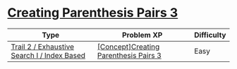 # [Creating Parenthesis Pairs 3](https://www.codetree.ai/trails/complete/curated-cards/intro-pair-parentheses-3)

|Type|Problem XP|Difficulty|
|---|---|---|
|[Trail 2 / Exhaustive Search I / Index Based](https://www.codetree.ai/trail-info/novice-mid/)|[[Concept]Creating Parenthesis Pairs 3](https://www.codetree.ai/trails/complete/curated-cards/intro-pair-parentheses-3/)|Easy|

